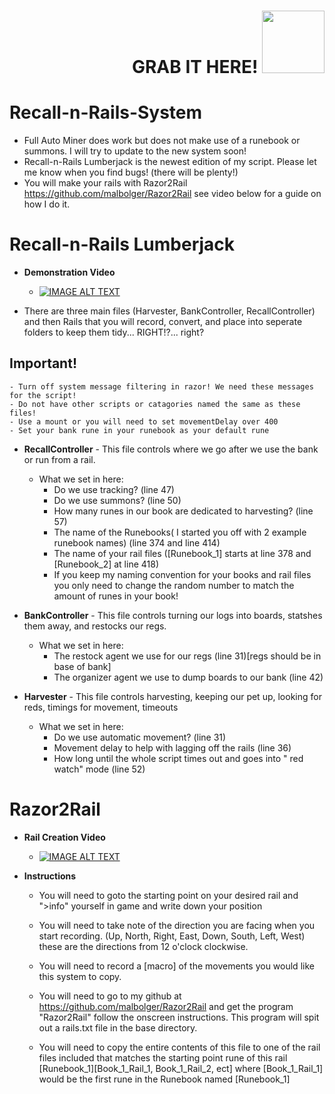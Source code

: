 <div id="header" align="right">
	<h1>
  		GRAB IT HERE! <img src="https://s3.envato.com/files/148177745/Still.jpg" width="100"/>
	</h1>
</div>

# Recall-n-Rails-System   
- Full Auto Miner does work but does not make use of a runebook or summons. I will try to update to the new system soon!
- Recall-n-Rails Lumberjack is the newest edition of my script. Please let me know when you find bugs! (there will be plenty!)
- You will make your rails with Razor2Rail https://github.com/malbolger/Razor2Rail see video below for a guide on how I do it.

# Recall-n-Rails Lumberjack
- **Demonstration Video**
	- [![IMAGE ALT TEXT](https://user-images.githubusercontent.com/11452884/168732442-1fcbbf44-3287-498e-86dd-0aa43a5aa1cd.png)](https://www.youtube.com/watch?v=_5iBAGw_LBE "Recall -n- Rails Demo")
	 
- There are three main files (Harvester, BankController, RecallController) and then Rails that you will record, convert, and place into seperate folders to keep them tidy... RIGHT!?... right?

## **Important!** ##
	- Turn off system message filtering in razor! We need these messages for the script!
	- Do not have other scripts or catagories named the same as these files!
	- Use a mount or you will need to set movementDelay over 400
	- Set your bank rune in your runebook as your default rune
	
- **RecallController** - This file controls where we go after we use the bank or run from a rail.
	- What we set in here:
		- Do we use tracking? (line 47)
		- Do we use summons? (line 50)
		- How many runes in our book are dedicated to harvesting? (line 57)
		- The name of the Runebooks( I started you off with 2 example runebook names) (line 374 and line 414)
		- The name of your rail files ([Runebook_1] starts at line 378 and [Runebook_2] at line 418)
		- If you keep my naming convention for your books and rail files you only need to change the random number to match the amount of runes in your book!

- **BankController** - This file controls turning our logs into boards, statshes them away, and restocks our regs.
	- What we set in here:
		- The restock agent we use for our regs (line 31)[regs should be in base of bank]
		- The organizer agent we use to dump boards to our bank (line 42)

- **Harvester** - This file controls harvesting, keeping our pet up, looking for reds, timings for movement, timeouts
	- What we set in here:
		- Do we use automatic movement? (line 31)
		- Movement delay to help with lagging off the rails (line 36)
		- How long until the whole script times out and goes into " red watch" mode (line 52)

# Razor2Rail

- **Rail Creation Video**
	- [![IMAGE ALT TEXT](https://user-images.githubusercontent.com/11452884/167266722-cae5765e-c830-42ac-aa7f-83e71f90dbd1.jpg)](https://www.youtube.com/watch?v=xAIKKuQ62sI "Rail Creation for Razor2Rail")

- **Instructions**
	- You will need to goto the starting point on your desired rail and ">info" yourself in game and write down your position

	- You will need to take note of the direction you are facing when you start recording. (Up, North, Right, East, Down, South, Left, West) these are the directions from 12 o'clock clockwise.

	- You will need to record a [macro] of the movements you would like this system to copy. 

	- You will need to go to my github at https://github.com/malbolger/Razor2Rail and get the program "Razor2Rail" follow the onscreen instructions. This program will spit out a rails.txt file in the base directory. 

	- You will need to copy the entire contents of this file to one of the rail files included that matches the starting point rune of this rail [Runebook_1][Book_1_Rail_1, Book_1_Rail_2, ect] where [Book_1_Rail_1] would be the first rune in the Runebook named [Runebook_1]
